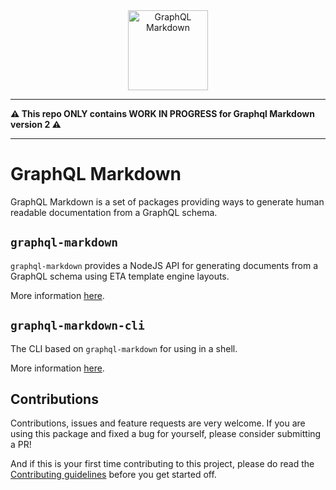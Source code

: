 <center><img src="graphql-markdown.svg" alt="GraphQL Markdown" height="128px"></center>

---

**⚠️ This repo ONLY contains WORK IN PROGRESS for Graphql Markdown version 2 ⚠️**

---

# GraphQL Markdown

GraphQL Markdown is a set of packages providing ways to generate human readable documentation from a GraphQL schema.

## `graphql-markdown`

`graphql-markdown` provides a NodeJS API for generating documents from a GraphQL schema using ETA template engine layouts.

More information [here](./packages/graphql-markdown).

## `graphql-markdown-cli`

The CLI based on `graphql-markdown` for using in a shell.

More information [here](./packages/graphql-markdown-cli).


## Contributions

Contributions, issues and feature requests are very welcome. If you are using this package and fixed a bug for yourself, please consider submitting a PR!

And if this is your first time contributing to this project, please do read the [Contributing guidelines](CONTRIBUTING.md) before you get started off.
